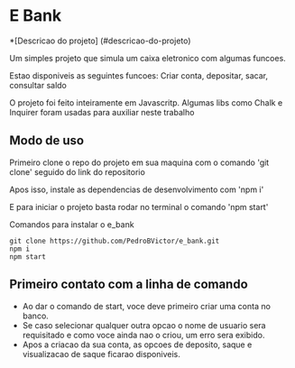 <h1>E Bank</h1>



*[Descricao do projeto] (#descricao-do-projeto)
<p>Um simples projeto que simula um caixa eletronico com algumas funcoes.</p>
<p>Estao disponiveis as seguintes funcoes: Criar conta, depositar, sacar, consultar saldo</p>

 O projeto foi feito inteiramente em Javascritp. Algumas libs como Chalk e Inquirer foram usadas para auxiliar neste trabalho

## Modo de uso
<p>Primeiro clone o repo do projeto em sua maquina com o comando 'git clone' seguido do link do repositorio</p>
<p>Apos isso, instale as dependencias de desenvolvimento com 'npm i'</p>
<p>E para iniciar o projeto basta rodar no terminal o comando 'npm start'</p>
 Comandos para instalar o e_bank

```
git clone https://github.com/PedroBVictor/e_bank.git 
npm i
npm start
```

## Primeiro contato com a linha de comando
- Ao dar o comando de start, voce deve primeiro criar uma conta no banco.
- Se caso selecionar qualquer outra opcao o nome de usuario sera requisitado e como voce ainda nao o criou, um erro sera exibido.
- Apos a criacao da sua conta, as opcoes de deposito, saque e visualizacao de saque ficarao disponiveis.
